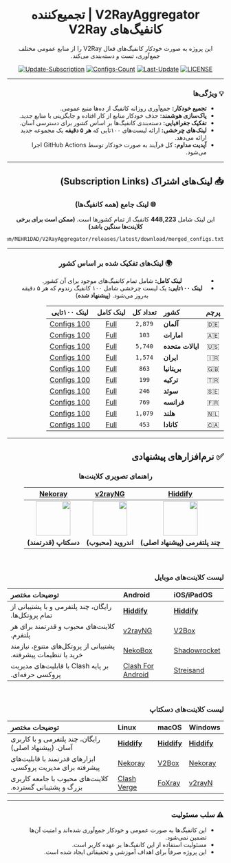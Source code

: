 
<div dir="rtl" align="center">

# V2RayAggregator | تجمیع‌کننده کانفیگ‌های V2Ray

این پروژه به صورت خودکار کانفیگ‌های فعال V2Ray را از منابع عمومی مختلف جمع‌آوری، تست و دسته‌بندی می‌کند.

</div>

<div align="center">

[![Update-Subscription](https://img.shields.io/github/actions/workflow/status/MEHR1DAD/V2RayAggregator/update_all_proxies.yml?style=for-the-badge&logo=githubactions&logoColor=white&label=وضعیت%20آپدیت)](https://github.com/MEHR1DAD/V2RayAggregator/actions/workflows/update_all_proxies.yml)
[![Configs-Count](https://img.shields.io/badge/%D8%AA%D8%B9%D8%AF%D8%A7%D8%AF%20%DA%A9%D8%A7%D9%86%D9%81%DB%8C%DA%AF%E2%80%8C%D9%87%D8%A7-448,223-blueviolet?style=for-the-badge&logo=server&logoColor=white)](https://github.com/MEHR1DAD/V2RayAggregator/releases/latest/download/merged_configs.txt)
[![Last-Update](https://img.shields.io/badge/%D8%A2%D8%AE%D8%B1%DB%8C%D9%86%20%D8%A2%D9%BE%D8%AF%DB%8C%D8%AA-Saturday%2021%20Tir%201404-informational?style=for-the-badge&logo=clock&logoColor=white)](https://github.com/MEHR1DAD/V2RayAggregator/commits/master)
[![LICENSE](https://img.shields.io/github/license/MEHR1DAD/V2RayAggregator?style=for-the-badge&color=lightgrey)](https://github.com/MEHR1DAD/V2RayAggregator/blob/master/LICENSE)

</div>

<div dir="rtl">

---

### 💡 ویژگی‌ها

- **تجمیع خودکار:** جمع‌آوری روزانه کانفیگ از ده‌ها منبع عمومی.
- **پاک‌سازی هوشمند:** حذف خودکار منابع از کار افتاده و جایگزینی با منابع جدید.
- **تفکیک جغرافیایی:** دسته‌بندی کانفیگ‌ها بر اساس کشور برای دسترسی آسان.
- **لینک‌های چرخشی:** ارائه لیست‌های ۱۰۰تایی که **هر ۵ دقیقه** یک مجموعه جدید ارائه می‌دهد.
- **آپدیت مداوم:** کل فرآیند به صورت خودکار توسط GitHub Actions اجرا می‌شود.

---

## 📥 لینک‌های اشتراک (Subscription Links)

<div align="center">

### 🌐 لینک جامع (همه کانفیگ‌ها)
این لینک شامل **448,223** کانفیگ از تمام کشورها است. **(ممکن است برای برخی کلاینت‌ها سنگین باشد)**

```
https://github.com/MEHR1DAD/V2RayAggregator/releases/latest/download/merged_configs.txt
```

---

### 🌍 لینک‌های تفکیک شده بر اساس کشور
- **لینک کامل:** شامل تمام کانفیگ‌های موجود برای آن کشور.
- **لینک ۱۰۰تایی:** یک لیست چرخشی شامل ۱۰۰ کانفیگ رندوم که هر ۵ دقیقه به‌روز می‌شود. (**پیشنهاد شده**)

| پرچم | کشور | تعداد کل | لینک کامل | لینک ۱۰۰تایی |
|:---:|:---|:---:|:---:|:---:|
| 🇩🇪 | **آلمان** | `2,879` | [Full](https://raw.githubusercontent.com/MEHR1DAD/V2RayAggregator/master/subscription/DE_sub.txt) | [100 Configs](https://raw.githubusercontent.com/MEHR1DAD/V2RayAggregator/master/subscription/DE_sub_100.txt) |
| 🇦🇪 | **امارات** | `103` | [Full](https://raw.githubusercontent.com/MEHR1DAD/V2RayAggregator/master/subscription/AE_sub.txt) | [100 Configs](https://raw.githubusercontent.com/MEHR1DAD/V2RayAggregator/master/subscription/AE_sub_100.txt) |
| 🇺🇸 | **ایالات متحده** | `5,740` | [Full](https://raw.githubusercontent.com/MEHR1DAD/V2RayAggregator/master/subscription/US_sub.txt) | [100 Configs](https://raw.githubusercontent.com/MEHR1DAD/V2RayAggregator/master/subscription/US_sub_100.txt) |
| 🇮🇷 | **ایران** | `1,574` | [Full](https://raw.githubusercontent.com/MEHR1DAD/V2RayAggregator/master/subscription/IR_sub.txt) | [100 Configs](https://raw.githubusercontent.com/MEHR1DAD/V2RayAggregator/master/subscription/IR_sub_100.txt) |
| 🇬🇧 | **بریتانیا** | `863` | [Full](https://raw.githubusercontent.com/MEHR1DAD/V2RayAggregator/master/subscription/GB_sub.txt) | [100 Configs](https://raw.githubusercontent.com/MEHR1DAD/V2RayAggregator/master/subscription/GB_sub_100.txt) |
| 🇹🇷 | **ترکیه** | `199` | [Full](https://raw.githubusercontent.com/MEHR1DAD/V2RayAggregator/master/subscription/TR_sub.txt) | [100 Configs](https://raw.githubusercontent.com/MEHR1DAD/V2RayAggregator/master/subscription/TR_sub_100.txt) |
| 🇸🇪 | **سوئد** | `246` | [Full](https://raw.githubusercontent.com/MEHR1DAD/V2RayAggregator/master/subscription/SE_sub.txt) | [100 Configs](https://raw.githubusercontent.com/MEHR1DAD/V2RayAggregator/master/subscription/SE_sub_100.txt) |
| 🇫🇷 | **فرانسه** | `769` | [Full](https://raw.githubusercontent.com/MEHR1DAD/V2RayAggregator/master/subscription/FR_sub.txt) | [100 Configs](https://raw.githubusercontent.com/MEHR1DAD/V2RayAggregator/master/subscription/FR_sub_100.txt) |
| 🇳🇱 | **هلند** | `1,079` | [Full](https://raw.githubusercontent.com/MEHR1DAD/V2RayAggregator/master/subscription/NL_sub.txt) | [100 Configs](https://raw.githubusercontent.com/MEHR1DAD/V2RayAggregator/master/subscription/NL_sub_100.txt) |
| 🇨🇦 | **کانادا** | `453` | [Full](https://raw.githubusercontent.com/MEHR1DAD/V2RayAggregator/master/subscription/CA_sub.txt) | [100 Configs](https://raw.githubusercontent.com/MEHR1DAD/V2RayAggregator/master/subscription/CA_sub_100.txt) |

</div>

---

## ✅ نرم‌افزارهای پیشنهادی

<div align="center">

### راهنمای تصویری کلاینت‌ها

| [**Hiddify**](https://hiddify.com/next) | [**v2rayNG**](https://github.com/2dust/v2rayNG/releases) | [**Nekoray**](https://github.com/MatsuriDayo/nekoray/releases) |
| :---: | :---: | :---: |
| <img src="https://raw.githubusercontent.com/hiddify/hiddify-next/main/assets/images/logo_128.png" width="80"> | <img src="https://raw.githubusercontent.com/2dust/v2rayNG/master/app/src/main/ic_launcher-playstore.png" width="80"> | <img src="https://raw.githubusercontent.com/MatsuriDayo/nekoray/master/res/logo/nekoray.png" width="80"> |
| **چند پلتفرمی (پیشنهاد اصلی)** | **اندروید (محبوب)** | **دسکتاپ (قدرتمند)** |

</div>

<br>

### لیست کلاینت‌های موبایل

| iOS/iPadOS | Android | توضیحات مختصر |
| :--- | :--- | :--- |
| **[Hiddify](https://apps.apple.com/us/app/hiddify-next/id6476113229)** | **[Hiddify](https://play.google.com/store/apps/details?id=app.hiddify.com)** | رایگان، چند پلتفرمی و با پشتیبانی از تمام پروتکل‌ها. |
| [V2Box](https://apps.apple.com/us/app/v2box-v2ray-client/id6446814690) | [v2rayNG](https://github.com/2dust/v2rayNG/releases) | کلاینت‌های محبوب و قدرتمند برای هر پلتفرم. |
| [Shadowrocket](https://apps.apple.com/us/app/shadowrocket/id932747118) | [NekoBox](https://github.com/MatsuriDayo/NekoBoxForAndroid/releases) | پشتیبانی از پروتکل‌های متنوع، نیازمند خرید یا تنظیمات پیشرفته. |
| [Streisand](https://apps.apple.com/us/app/streisand/id6450534064) | [Clash For Android](https://github.com/Kr328/ClashForAndroid/releases) | بر پایه Clash با قابلیت‌های مدیریت پروکسی حرفه‌ای. |

<br>

### لیست کلاینت‌های دسکتاپ

| Windows | macOS | Linux | توضیحات مختصر |
| :--- | :--- | :--- | :--- |
| **[Hiddify](https://github.com/hiddify/hiddify-next/releases)** | **[Hiddify](https://github.com/hiddify/hiddify-next/releases)** | **[Hiddify](https://github.com/hiddify/hiddify-next/releases)** | رایگان، چند پلتفرمی و با کاربری آسان. (پیشنهاد اصلی) |
| [Nekoray](https://github.com/MatsuriDayo/nekoray/releases) | [V2Box](https://apps.apple.com/us/app/v2box-v2ray-client/id6446814690) | [Nekoray](https://github.com/MatsuriDayo/nekoray/releases) | ابزارهای قدرتمند با قابلیت‌های پیشرفته برای مدیریت پروکسی. |
| [v2rayN](https://github.com/2dust/v2rayN/releases) | [FoXray](https://github.com/Fndroid/Foxray/releases) | [Clash Verge](https://github.com/zzzgydi/clash-verge/releases) | کلاینت‌های محبوب با جامعه کاربری بزرگ و پشتیبانی گسترده. |

---

### ⚠️ سلب مسئولیت

- این کانفیگ‌ها به صورت عمومی و خودکار جمع‌آوری شده‌اند و امنیت آن‌ها تضمین نمی‌شود.
- مسئولیت استفاده از این کانفیگ‌ها بر عهده کاربر است.
- این پروژه صرفاً برای اهداف آموزشی و تحقیقاتی ایجاد شده است.

</div>
